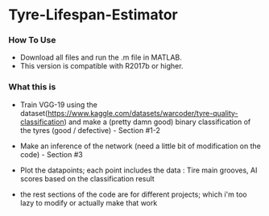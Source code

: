 # Tyre-Lifespan-Estimator
### How To Use
- Download all files and run the .m file in MATLAB.
- This version is compatible with R2017b or higher.


### What this is
- Train VGG-19 using the dataset(https://www.kaggle.com/datasets/warcoder/tyre-quality-classification)
  and make a (pretty damn good) binary classification of the tyres (good / defective) - Section #1-2
- Make an inference of the network (need a little bit of modification on the code) - Section #3
- Plot the datapoints; each point includes the data : Tire main grooves, AI scores based on the classification result

- the rest sections of the code are for different projects; which i'm too lazy to modify or actually make that work
